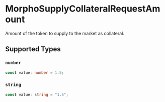 # MorphoSupplyCollateralRequestAmount

Amount of the token to supply to the market as collateral.


## Supported Types

### `number`

```typescript
const value: number = 1.5;
```

### `string`

```typescript
const value: string = "1.5";
```

